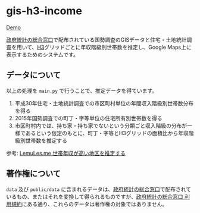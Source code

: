 # gis-h3-income

[Demo](https://gis-h3-income.hiromu.phd/)
  
[政府統計の総合窓口](https://www.e-stat.go.jp/)で配布されている国勢調査のGISデータと住宅・土地統計調査を用いて、[H3](https://uber.github.io/h3/)グリッドごとに年収階級別世帯数を推定し、Google Maps上に表示するためのシステムです。

## データについて

以上の処理を `main.py` で行うことで、推定データを得ています。

1. 平成30年住宅・土地統計調査での市区町村単位の年間収入階級別世帯数分布を得る
2. 2015年国勢調査での町丁・字等単位の住宅所有別世帯数を得る
3. 市区町村内では、持ち家・持ち家でないという分類ごと収入階級の分布が一様であるという仮定のもとに、町丁・字等とH3グリッドの面積比から年収階級別世帯数を推定する

参考: [LemuLes.me 世帯年収が高い地区を推定する](https://lemulus.me/article/gis-tips4)

## 著作権について

`data` 及び `public/data` に含まれるデータは、[政府統計の総合窓口](https://www.e-stat.go.jp/)で配布されているもの、またはそれを変換して得られるものですが、[政府統計の総合窓口 利用規約](https://www.e-stat.go.jp/terms-of-use)にある通り、これらのデータは著作権の対象ではありません。

